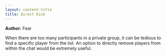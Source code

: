 ```yaml
---
layout: content-title
title: Direct Kick
---
```


<script>
$( document ).ready( function ( ) { $( 'h1' ).prepend( '<span class="badge badge-type">Group</span>&nbsp;' ) } );
</script>

**Author:** Fear

When there are too many participants in a private group, it can be tedious to find a specific player from the list. An option to directly remove players from within the chat would be extremely useful.


